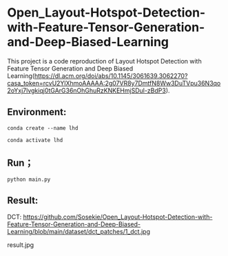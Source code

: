 # Open_Layout-Hotspot-Detection-with-Feature-Tensor-Generation-and-Deep-Biased-Learning

This project is a code reproduction of Layout Hotspot Detection with Feature Tensor Generation and Deep Biased Learning(https://dl.acm.org/doi/abs/10.1145/3061639.3062270?casa_token=rcvU2YlXhmoAAAAA:2g07VR8y7DmtfN8Ww3DuTVpu36N3qo2oYxj7lvgkiqj0tGArG36nOhGhuRzKNKEHmjSDul-zBdP3).

## Environment:

`conda create --name lhd`

`conda activate lhd`

## Run；

`python main.py`

## Result:

DCT: https://github.com/Sosekie/Open_Layout-Hotspot-Detection-with-Feature-Tensor-Generation-and-Deep-Biased-Learning/blob/main/dataset/dct_patches/1_dct.jpg

result.jpg

